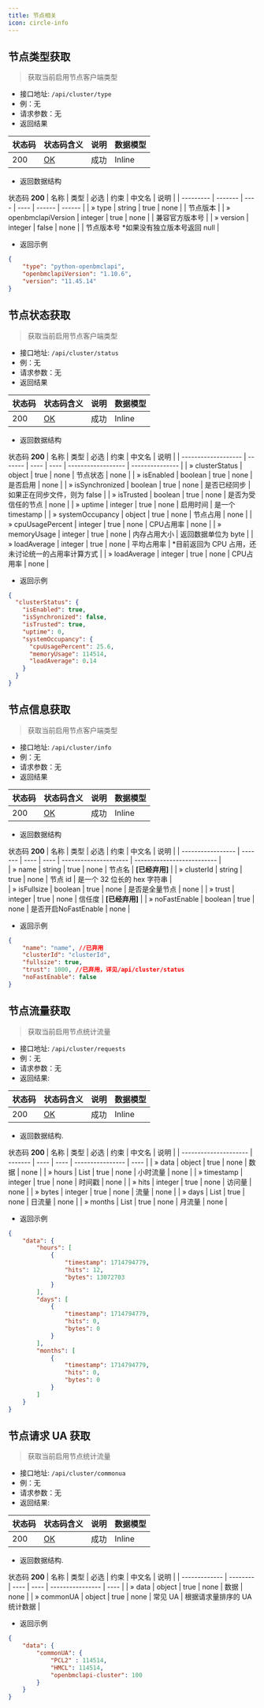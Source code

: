 ```yaml
---
title: 节点相关
icon: circle-info
---
```



## 节点类型获取<Badge text="GET" type="info" vertical="top" />
> 获取当前启用节点客户端类型
- 接口地址: `/api/cluster/type`
- 例：无
- 请求参数：无
- 返回结果

| 状态码 | 状态码含义                                               | 说明 | 数据模型  |
| ------ | ------------------------------------------------------- | ---- | -------- |
| 200    | [OK](https://tools.ietf.org/html/rfc7231#section-6.3.1) | 成功 | Inline   |
- 返回数据结构

状态码 **200**
| 名称      | 类型     | 必选 | 约束 | 中文名  | 说明   |
| --------- | ------- | ---- | ---- | ------ | ------ |
| » type    | string  | true | none |        | 节点版本   |
| » openbmclapiVersion    | integer  | true | none |        | 兼容官方版本号   |
| » version    | integer  | false | none |        | 节点版本号 *如果没有独立版本号返回 null  |
- 返回示例
```json
{
    "type": "python-openbmclapi",
    "openbmclapiVersion": "1.10.6",
    "version": "11.45.14"
}
```


## 节点状态获取<Badge text="GET" type="info" vertical="top" />
> 获取当前启用节点客户端类型
- 接口地址: `/api/cluster/status`
- 例：无
- 请求参数：无
- 返回结果

| 状态码 | 状态码含义                                               | 说明 | 数据模型  |
| ------ | ------------------------------------------------------- | ---- | -------- |
| 200    | [OK](https://tools.ietf.org/html/rfc7231#section-6.3.1) | 成功 | Inline   |

- 返回数据结构

状态码 **200**
| 名称                 | 类型    | 必选 | 约束 | 中文名             | 说明                        |
| ------------------- | ------- | ---- | ---- | ------------------ | ---------------            |
| » clusterStatus                | object  | true | none | 节点状态             | none |
| » isEnabled      | boolean | true | none | 是否启用           | none                       |
| » isSynchronized | boolean | true | none | 是否已经同步       | 如果正在同步文件，则为 false |
| » isTrusted      | boolean | true | none | 是否为受信任的节点  | none                       |
| » uptime         | integer | true | none | 启用时间           | 是一个 timestamp         |
| » systemOccupancy                | object  | true | none | 节点占用             | none |
| » cpuUsagePercent                | integer  | true | none | CPU占用率             | none |
| » memoryUsage                | integer  | true | none | 内存占用大小             | 返回数据单位为 byte |
| » loadAverage                | integer  | true | none | 平均占用率             | *目前返回为 CPU 占用，还未讨论统一的占用率计算方式 |
| » loadAverage                | integer  | true | none | CPU占用率             | none |
- 返回示例
```json
{
  "clusterStatus": {
    "isEnabled": true,
    "isSynchronized": false,
    "isTrusted": true,
    "uptime": 0,
    "systemOccupancy": {
      "cpuUsagePercent": 25.6,
      "memoryUsage": 114514,
      "loadAverage": 0.14
    }
  }
}
```

## 节点信息获取<Badge text="GET" type="info" vertical="top" />
> 获取当前启用节点客户端类型
- 接口地址: `/api/cluster/info`
- 例：无
- 请求参数：无
- 返回结果

| 状态码 | 状态码含义                                               | 说明 | 数据模型  |
| ------ | ------------------------------------------------------- | ---- | -------- |
| 200    | [OK](https://tools.ietf.org/html/rfc7231#section-6.3.1) | 成功 | Inline   |

- 返回数据结构

状态码 **200**
| 名称              | 类型    | 必选  | 约束 | 中文名                 | 说明                       |
| ----------------- | ------- | ---- | ---- | --------------------- | -------------------------- |  
| » name         | string  | true | none | 节点名                 | **[已经弃用]**                       |
| » clusterId    | string  | true | none | 节点 id                | 是一个 32 位长的 hex 字符串 |         
| » isFullsize   | boolean | true | none | 是否是全量节点         | none                       |
| » trust        | integer | true | none | 信任度                 | **[已经弃用]**             |
| » noFastEnable | boolean | true | none | 是否开启NoFastEnable   | none                      | 
- 返回示例
```json
{
    "name": "name", //已弃用
    "clusterId": "clusterId",
    "fullsize": true,
    "trust": 1000, //已弃用，详见/api/cluster/status
    "noFastEnable": false
}
```


## 节点流量获取<Badge text="GET" type="info" vertical="top" />
> 获取当前启用节点统计流量
- 接口地址: `/api/cluster/requests`
- 例：无
- 请求参数：无
- 返回结果: 

| 状态码 | 状态码含义                                               | 说明 | 数据模型  |
| ------ | ------------------------------------------------------- | ---- | -------- |
| 200    | [OK](https://tools.ietf.org/html/rfc7231#section-6.3.1) | 成功 | Inline   |

- 返回数据结构.

状态码 **200**
| 名称                  | 类型     | 必选 | 约束 | 中文名           | 说明 |
| --------------------- | ------- | ---- | ---- | ---------------- | ---- |
| » data                | object  | true | none | 数据             | none |
| » hours            | List    | true | none | 小时流量         | none |
| » timestamp      | integer | true | none | 时间戳           | none |
| » hits           | integer | true | none | 访问量           | none |
| » bytes          | integer | true | none | 流量             | none |
| » days             | List    | true | none | 日流量           | none |
| » months           | List    | true | none | 月流量           | none |

- 返回示例
```json
{
    "data": {
        "hours": [
            {
                "timestamp": 1714794779,
                "hits": 12,
                "bytes": 13072703
            }
        ],
        "days": [
            {
                "timestamp": 1714794779,
                "hits": 0,
                "bytes": 0
            }
        ],
        "months": [
            {
                "timestamp": 1714794779,
                "hits": 0,
                "bytes": 0
            }
        ]
    }
}
```


## 节点请求 UA 获取<Badge text="GET" type="info" vertical="top" />
> 获取当前启用节点统计流量
- 接口地址: `/api/cluster/commonua`
- 例：无
- 请求参数：无
- 返回结果: 

| 状态码 | 状态码含义                                               | 说明 | 数据模型  |
| ------ | ------------------------------------------------------- | ---- | -------- |
| 200    | [OK](https://tools.ietf.org/html/rfc7231#section-6.3.1) | 成功 | Inline   |

- 返回数据结构.

状态码 **200**
| 名称          | 类型     | 必选  | 约束 | 中文名           | 说明                        |
| ------------- | -------- | ---- | ---- | ---------------- | ----                       |
| » data        | object   | true | none | 数据             | none                       |
| » commonUA | object   | true | none | 常见 UA          | 根据请求量排序的 UA 统计数据 |

- 返回示例
```json
{
    "data": {
        "commonUA": {
            "PCL2" : 114514,
            "HMCL": 114514,
            "openbmclapi-cluster": 100
        }
    }
}
```
